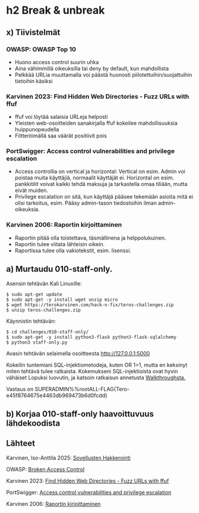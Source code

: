 # h2 Break & unbreak

## x) Tiivistelmät

### OWASP: OWASP Top 10

- Huono access control suurin uhka
- Aina vähimmillä oikeuksilla tai deny by default, kun mahdollista
- Pelkkää URLia muuttamalla voi päästä huonosti piilotettuihin/suojattuihin tietoihin käsiksi

### Karvinen 2023: Find Hidden Web Directories - Fuzz URLs with ffuf

- ffuf voi löytää salaisia URLeja helposti
- Yleisten web-osoitteiden sanakirjalla ffuf kokeilee mahdollisuuksia huippunopeudella
- Filtteröimällä saa väärät positiivit pois

### PortSwigger: Access control vulnerabilities and privilege escalation

- Access controllia on vertical ja horizontal: Vertical on esim. Admin voi poistaa muita käyttäjiä, normaalit käyttäjät ei. Horizontal on esim. pankkitilit voivat kaikki tehdä maksuja ja tarkastella omaa tiliään, mutta eivät muiden.
- Privilege escalation on sitä, kun käyttäjä pääsee tekemään asioita mitä ei olisi tarkoitus, esim. Pääsy admin-tason tiedostoihin ilman admin-oikeuksia.

### Karvinen 2006: Raportin kirjoittaminen

- Raportin pitää olla toistettava, täsmällinena ja helppolukuinen.
- Raportin tulee viitata lähteisin oikein.
- Raportissa tulee olla vakiotekstit, esim. lisenssi.

## a) Murtaudu 010-staff-only.

Asensin tehtävän Kali Linuxille:

    $ sudo apt-get update
    $ sudo apt-get -y install wget unzip micro
    $ wget https://terokarvinen.com/hack-n-fix/teros-challenges.zip
    $ unzip teros-challenges.zip

Käynnistin tehtävän:

    $ cd challenges/010-staff-only/
    $ sudo apt-get -y install python3-flask python3-flask-sqlalchemy
    $ python3 staff-only.py

Avasin tehtävän selaimella osoitteesta http://127.0.0.1:5000

Kokeilin tuntemiani SQL-injektiometodeja, kuten OR 1=1, mutta en keksinyt miten tehtävä tulee ratkaista. Kokemukseni SQL-injektioista ovat hyvin vähäiset Lopuksi luovutin, ja katsoin ratkaisun annetusta [Walkthroughsta.](https://askdatdude.github.io/diary/entries/diary.html?entry=SH24-002&week=) 

Vastaus on SUPERADMIN%%rootALL-FLAG{Tero-e45f8764675e4463db969473b6d0fcdd}

## b) Korjaa 010-staff-only haavoittuvuus lähdekoodista


## Lähteet

Karvinen, Iso-Anttila 2025: [Sovellusten Hakkerointi](https://terokarvinen.com/sovellusten-hakkerointi/#h2-break--unbreak-tero)

OWASP: [Broken Access Control](https://owasp.org/Top10/A01_2021-Broken_Access_Control/)

Karvinen 2023: [Find Hidden Web Directories - Fuzz URLs with ffuf](https://terokarvinen.com/2023/fuzz-urls-find-hidden-directories/)

PortSwigger: [Access control vulnerabilities and privilege escalation](https://portswigger.net/web-security/access-control)

Karvinen 2006: [Raportin kirjoittaminen](https://terokarvinen.com/2006/raportin-kirjoittaminen-4/)
